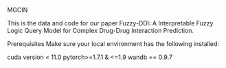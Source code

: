MGCIN
 

This is the data and code for our paper Fuzzy-DDI: A Interpretable Fuzzy Logic Query Model for Complex Drug-Drug Interaction Prediction.

Prerequisites
Make sure your local environment has the following installed:

cuda version < 11.0
pytorch>=1.7.1 & <=1.9
wandb == 0.9.7
